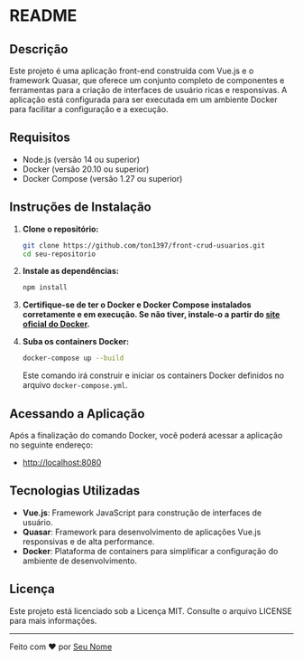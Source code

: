 # README

## Descrição

Este projeto é uma aplicação front-end construída com Vue.js e o framework Quasar, que oferece um conjunto completo de componentes e ferramentas para a criação de interfaces de usuário ricas e responsivas. A aplicação está configurada para ser executada em um ambiente Docker para facilitar a configuração e a execução.

## Requisitos

- Node.js (versão 14 ou superior)
- Docker (versão 20.10 ou superior)
- Docker Compose (versão 1.27 ou superior)

## Instruções de Instalação

1. **Clone o repositório:**

   ```sh
   git clone https://github.com/ton1397/front-crud-usuarios.git
   cd seu-repositorio
   ```

2. **Instale as dependências:**

   ```sh
   npm install
   ```

3. **Certifique-se de ter o Docker e Docker Compose instalados corretamente e em execução. Se não tiver, instale-o a partir do [site oficial do Docker](https://www.docker.com/get-started).**

4. **Suba os containers Docker:**

   ```sh
   docker-compose up --build
   ```

   Este comando irá construir e iniciar os containers Docker definidos no arquivo `docker-compose.yml`.

## Acessando a Aplicação

Após a finalização do comando Docker, você poderá acessar a aplicação no seguinte endereço:

- [http://localhost:8080](http://localhost:8080)

## Tecnologias Utilizadas

- **Vue.js**: Framework JavaScript para construção de interfaces de usuário.
- **Quasar**: Framework para desenvolvimento de aplicações Vue.js responsivas e de alta performance.
- **Docker**: Plataforma de containers para simplificar a configuração do ambiente de desenvolvimento.

## Licença

Este projeto está licenciado sob a Licença MIT. Consulte o arquivo LICENSE para mais informações.

---

Feito com ❤️ por [Seu Nome](https://github.com/seu-usuario)
